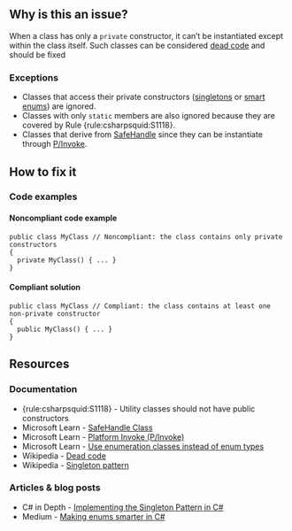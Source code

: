 ## Why is this an issue?

When a class has only a `private` constructor, it can’t be instantiated except within the class itself. Such classes can be considered
[dead code](https://en.wikipedia.org/wiki/Dead_code) and should be fixed

### Exceptions

-  Classes that access their private constructors ([singletons](https://en.wikipedia.org/wiki/Singleton_pattern) or [smart
  enums](https://learn.microsoft.com/en-us/dotnet/architecture/microservices/microservice-ddd-cqrs-patterns/enumeration-classes-over-enum-types)) are ignored.
-  Classes with only `static` members are also ignored because they are covered by Rule {rule:csharpsquid:S1118}.
-  Classes that derive from [SafeHandle](https://learn.microsoft.com/en-us/dotnet/api/system.runtime.interopservices.safehandle) since
  they can be instantiate through [P/Invoke](https://learn.microsoft.com/en-us/dotnet/standard/native-interop/pinvoke).

## How to fix it

### Code examples

#### Noncompliant code example

    public class MyClass // Noncompliant: the class contains only private constructors
    {
      private MyClass() { ... }
    }

#### Compliant solution

    public class MyClass // Compliant: the class contains at least one non-private constructor
    {
      public MyClass() { ... }
    }

## Resources

### Documentation

-  {rule:csharpsquid:S1118} - Utility classes should not have public constructors
-  Microsoft Learn - [SafeHandle Class](https://learn.microsoft.com/en-us/dotnet/api/system.runtime.interopservices.safehandle)
-  Microsoft Learn - [Platform Invoke (P/Invoke)](https://learn.microsoft.com/en-us/dotnet/standard/native-interop/pinvoke)
-  Microsoft Learn - [Use
  enumeration classes instead of enum types](https://learn.microsoft.com/en-us/dotnet/architecture/microservices/microservice-ddd-cqrs-patterns/enumeration-classes-over-enum-types)
-  Wikipedia - [Dead code](https://en.wikipedia.org/wiki/Dead_code)
-  Wikipedia - [Singleton pattern](https://en.wikipedia.org/wiki/Singleton_pattern)

### Articles & blog posts

-  C# in Depth - [Implementing the Singleton Pattern in C#](https://csharpindepth.com/articles/singleton)
-  Medium - [Making enums smarter in C#](https://medium.com/null-exception/making-enums-smarter-in-c-518108cdaa73)